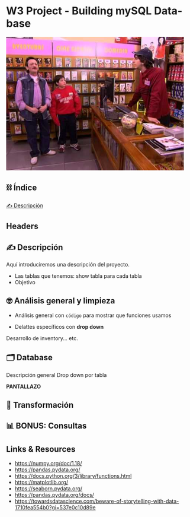 # W3 Project - Building mySQL Data-base 

![portada](https://github.com/Calbacho/w3-database-project/blob/main/videoclip2.jpg)

## ⛓️ Índice
 
[ ✍️ Descripción](descripción)    
<a name="descripción"/>
## Headers

## ✍️ Descripción
Aquí introduciremos una descripción del proyecto.
 - Las tablas que tenemos: show tabla para cada tabla
 - Objetivo

## 🤓 Análisis general y limpieza

- Análisis general con `código` para mostrar que funciones usamos
+ Delattes específicos con **drop down**

Desarrollo de inventory... etc.

## 🗂️ Database

Descripción general
Drop down por tabla

**PANTALLAZO**


## 🧬 Transformación



## 📊 BONUS: Consultas

## Links & Resources


- <https://numpy.org/doc/1.18/>
- <https://pandas.pydata.org/>
- https://docs.python.org/3/library/functions.html
- https://matplotlib.org/
- https://seaborn.pydata.org/
- https://pandas.pydata.org/docs/
- https://towardsdatascience.com/beware-of-storytelling-with-data-1710fea554b0?gi=537e0c10d89e
